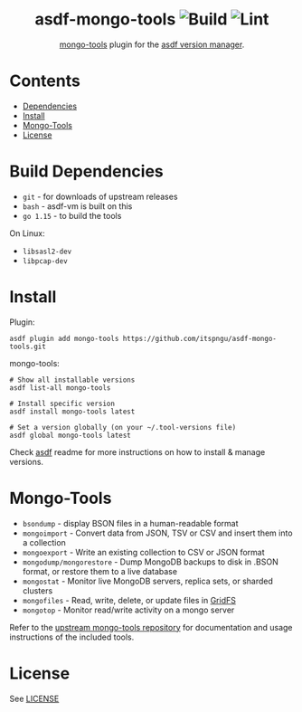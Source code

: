 <div align="center">

# asdf-mongo-tools ![Build](https://github.com/itspngu/asdf-mongo-tools/workflows/Build/badge.svg) ![Lint](https://github.com/itspngu/asdf-mongo-tools/workflows/Lint/badge.svg)

[mongo-tools](https://github.com/mongodb/mongo-tools) plugin for the [asdf version manager](https://asdf-vm.com).

</div>

# Contents

- [Dependencies](#dependencies)
- [Install](#install)
- [Mongo-Tools](#mongo-tools)
- [License](#license)

# Build Dependencies

- `git` - for downloads of upstream releases
- `bash` - asdf-vm is built on this
- `go 1.15` - to build the tools

On Linux: 

- `libsasl2-dev`
- `libpcap-dev`

# Install

Plugin:

```shell
asdf plugin add mongo-tools https://github.com/itspngu/asdf-mongo-tools.git
```

mongo-tools:

```shell
# Show all installable versions
asdf list-all mongo-tools

# Install specific version
asdf install mongo-tools latest

# Set a version globally (on your ~/.tool-versions file)
asdf global mongo-tools latest
```
Check [asdf](https://github.com/asdf-vm/asdf) readme for more instructions on how to
install & manage versions.

# Mongo-Tools

- `bsondump` - display BSON files in a human-readable format
- `mongoimport` - Convert data from JSON, TSV or CSV and insert them into a collection
- `mongoexport` - Write an existing collection to CSV or JSON format
- `mongodump/mongorestore` - Dump MongoDB backups to disk in .BSON format, or restore them to a live database
- `mongostat` - Monitor live MongoDB servers, replica sets, or sharded clusters
- `mongofiles` - Read, write, delete, or update files in [GridFS](http://docs.mongodb.org/manual/core/gridfs/)
- `mongotop` - Monitor read/write activity on a mongo server

Refer to the [upstream mongo-tools repository](https://github.com/mongodb/mongo-tools) for documentation and
usage instructions of the included tools.

# License

See [LICENSE](LICENSE)
